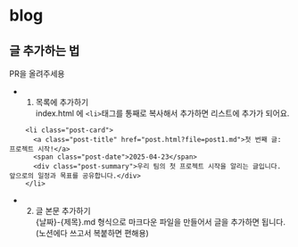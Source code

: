 # blog


## 글 추가하는 법 
PR을 올려주세용 

- 1. 목록에 추가하기  
  index.html 에 `<li>`태그를 통째로 복사해서 추가하면 리스트에 추가가 되어요.
```
    <li class="post-card">
      <a class="post-title" href="post.html?file=post1.md">첫 번째 글: 프로젝트 시작!</a>
      <span class="post-date">2025-04-23</span>
      <div class="post-summary">우리 팀의 첫 프로젝트 시작을 알리는 글입니다. 앞으로의 일정과 목표를 공유합니다.</div>
    </li>
  ```
- 2. 글 본문 추가하기  
  {날짜}-{제목}.md 형식으로 마크다운 파일을 만들어서 글을 추가하면 됩니다. (노션에다 쓰고서 복붙하면 편해용)
